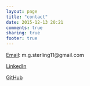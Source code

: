 ```yaml
---
layout: page
title: "contact"
date: 2015-12-13 20:21
comments: true
sharing: true
footer: true
---
```



<p>
  <a href="mailto:m.g.sterling11@gmail.com" target="blank">Email</a>: m.g.sterling11@gmail.com
</p>
<p>
  <a href="https://www.linkedin.com/in/michael-sterling-37298418">LinkedIn</a>
</p>
<p>
  <a href="https://github.com/mgsterling11/">GitHub</a>
</p>
